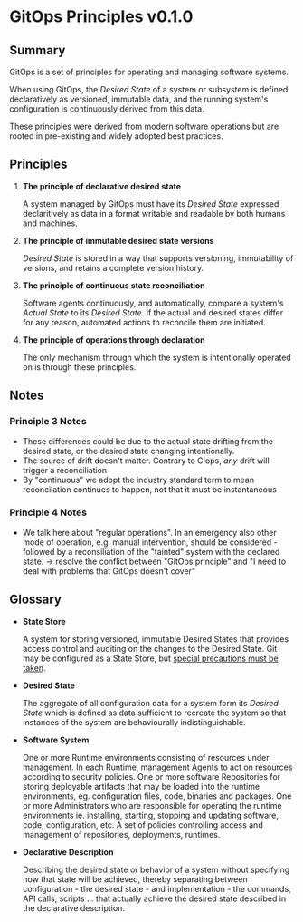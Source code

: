 # GitOps Principles v0.1.0

## Summary

GitOps is a set of principles for operating and managing software systems.

When using GitOps, the _Desired State_ of a system or subsystem is defined declaratively as versioned, immutable data, and the running system's configuration is continuously derived from this data.

These principles were derived from modern software operations but are rooted in pre-existing and widely adopted best practices.

## Principles

1. **The principle of declarative desired state**

    A system managed by GitOps must have its _Desired State_ expressed declaritively as data in a format writable and readable by both humans and machines.

2. **The principle of immutable desired state versions**

    _Desired State_ is stored in a way that supports versioning, immutability of versions, and retains a complete version history.

3. **The principle of continuous state reconciliation**

    Software agents continuously, and automatically, compare a system's _Actual State_ to its _Desired State_.
    If the actual and desired states differ for any reason, automated actions to reconcile them are initiated.

4. **The principle of operations through declaration**

    The only mechanism through which the system is intentionally operated on is through these principles.

## Notes

### Principle 3 Notes

- These differences could be due to the actual state drifting from the desired state, or the desired state changing intentionally.
- The source of drift doesn't matter. Contrary to CIops, _any_ drift will trigger a reconciliation
- By "continuous" we adopt the industry standard term to mean reconcilation continues to happen, not that it must be instantaneous

### Principle 4 Notes

- We talk here about "regular operations". In an emergency also other mode of operation, e.g. manual intervention, should be considered - followed by a reconsiliation of the "tainted" system with the declared state. → resolve the conflict between "GitOps principle" and "I need to deal with problems that GitOps doesn't cover"

## Glossary

- **State Store**

    A system for storing versioned, immutable Desired States that provides access control and auditing on the changes to the Desired State. Git may be configured as a State Store, but [special precautions must be taken](recipes/SETTING_UP_GIT.md).

- **Desired State**

    The aggregate of all configuration data for a system form its _Desired State_ which is defined as data sufficient to recreate the system so that instances of the system are behaviourally indistinguishable.

- **Software System**

    One or more Runtime environments consisting of resources under management.
    In each Runtime, management Agents to act on resources according to security policies.
    One or more software Repositories for storing deployable artifacts that may be loaded into the runtime environments, eg. configuration files, code, binaries and packages.
    One or more Administrators who are responsible for operating the runtime environments ie. installing, starting, stopping and updating software, code, configuration, etc.
    A set of policies controlling access and management of repositories, deployments, runtimes.

- **Declarative Description**

    Describing the desired state or behavior of a system without specifying how that state will be achieved, thereby separating between configuration - the desired state - and implementation - the commands, API calls, scripts ... that actually achieve the desired state described in the declarative description.
